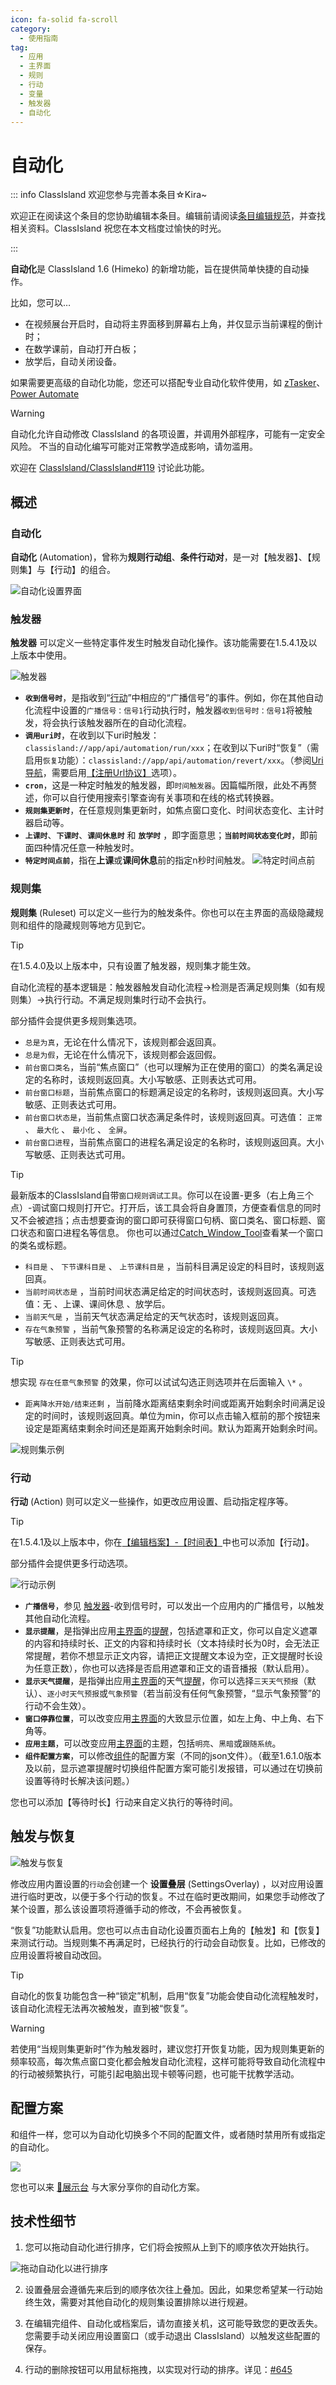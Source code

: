 ```yaml
---
icon: fa-solid fa-scroll
category:
  - 使用指南
tag:
  - 应用
  - 主界面
  - 规则
  - 行动
  - 变量
  - 触发器
  - 自动化
---
```


# 自动化

::: info ClassIsland 欢迎您参与完善本条目☆Kira~

欢迎正在阅读这个条目的您协助编辑本条目。编辑前请阅读[条目编辑规范](../community/contributing.html)，并查找相关资料。ClassIsland 祝您在本文档度过愉快的时光。

:::

**自动化**是 ClassIsland 1.6 (Himeko) 的新增功能，旨在提供简单快捷的自动操作。

比如，您可以…

- 在视频展台开启时，自动将主界面移到屏幕右上角，并仅显示当前课程的倒计时；
- 在数学课前，自动打开白板；
- 放学后，自动关闭设备。

如果需要更高级的自动化功能，您还可以搭配专业自动化软件使用，如 [zTasker](https://everauto.net/cn/index.html)、[Power Automate](https://www.microsoft.com/zh-cn/power-platform/products/power-automate)

> [!warning]
> 自动化允许自动修改 ClassIsland 的各项设置，并调用外部程序，可能有一定安全风险。
> 不当的自动化编写可能对正常教学造成影响，请勿滥用。
>
> 欢迎在 [ClassIsland/ClassIsland#119](https://github.com/ClassIsland/ClassIsland/issues/119/) 讨论此功能。

## 概述

### 自动化

**自动化** (Automation)，曾称为**规则行动组**、**条件行动对**，是一对【触发器】、【规则集】与【行动】的组合。

![自动化设置界面](image\automation\自动化：应用设置界面.png)

### 触发器

**触发器** 可以定义一些特定事件发生时触发自动化操作。该功能需要在1.5.4.1及以上版本中使用。

![触发器](image\automation\触发器.png)

- **`收到信号时`**，是指收到“[行动](#行动)”中相应的“广播信号”的事件。例如，你在其他自动化流程中设置的`广播信号：信号1`行动执行时，触发器`收到信号时：信号1`将被触发，将会执行该触发器所在的自动化流程。
- **`调用uri时`**，在收到以下uri时触发：`classisland://app/api/automation/run/xxx`；在收到以下uri时“恢复”（需启用`恢复`功能）：`classisland://app/api/automation/revert/xxx`。（参阅[Uri导航](./uri-navigation.md)，需要启用[【注册Url协议】](./uri-navigation.md#注册-url-协议)选项）。
- **`cron`**，这是一种定时触发的触发器，即`时间触发器`。因篇幅所限，此处不再赘述，你可以自行使用搜索引擎查询有关事项和在线的格式转换器。  
- **`规则集更新时`**，在任意规则集更新时，如焦点窗口变化、时间状态变化、主计时器启动等。
- **`上课时`**、**`下课时`**、**`课间休息时`** 和 **`放学时`** ，即字面意思；**`当前时间状态变化时`**，即前面四种情况任意一种触发时。
- **`特定时间点前`**，指在**上课**或**课间休息**前的指定n秒时间触发。
![特定时间点前](image\automation\特定时间点前.png)

### 规则集

**规则集** (Ruleset) 可以定义一些行为的触发条件。你也可以在主界面的高级隐藏规则和组件的隐藏规则等地方见到它。

> [!tip] 
> 在1.5.4.0及以上版本中，只有设置了触发器，规则集才能生效。
> 
> 自动化流程的基本逻辑是：触发器触发自动化流程→检测是否满足规则集（如有规则集）→执行行动。不满足规则集时行动不会执行。
> 
> 部分插件会提供更多规则集选项。

- `总是为真`，无论在什么情况下，该规则都会返回真。  
- `总是为假`，无论在什么情况下，该规则都会返回假。    
- `前台窗口类名`，当前“焦点窗口”（也可以理解为正在使用的窗口）的类名满足设定的名称时，该规则返回真。大小写敏感、正则表达式可用。  
- `前台窗口标题`，当前焦点窗口的标题满足设定的名称时，该规则返回真。大小写敏感、正则表达式可用。  
- `前台窗口状态是`，当前焦点窗口状态满足条件时，该规则返回真。可选值： `正常` 、  `最大化` 、 `最小化` 、 `全屏`。  
- `前台窗口进程`，当前焦点窗口的进程名满足设定的名称时，该规则返回真。大小写敏感、正则表达式可用。
> [!Tip]
> 最新版本的ClassIsland自带`窗口规则调试工具`。你可以在设置-更多（右上角三个点）-调试窗口规则打开它。打开后，该工具会将自身置顶，方便查看信息的同时又不会被遮挡；点击想要查询的窗口即可获得窗口句柄、窗口类名、窗口标题、窗口状态和窗口进程名等信息。
> 你也可以通过[Catch_Window_Tool](https://github.com/SRInternet-Studio/Catch_Window_Tool)查看某一个窗口的类名或标题。  

- `科目是` 、 `下节课科目是` 、  `上节课科目是` ，当前科目满足设定的科目时，该规则返回真。  
- `当前时间状态是` ，当前时间状态满足给定的时间状态时，该规则返回真。可选值：无 、上课、课间休息 、放学后。  
- `当前天气是` ，当前天气状态满足给定的天气状态时，该规则返回真。  
- `存在气象预警` ，当前气象预警的名称满足设定的名称时，该规则返回真。大小写敏感、正则表达式可用。  
> [!tip]
> 想实现 `存在任意气象预警` 的效果，你可以试试勾选正则选项并在后面输入 `\*` 。  

- `距离降水开始/结束还剩` ，当前降水距离结束剩余时间或距离开始剩余时间满足设定的时间时，该规则返回真。单位为min，你可以点击输入框前的那个按钮来设定是距离结束剩余时间还是距离开始剩余时间。默认为距离开始剩余时间。  

![规则集示例](image\automation\规则集示例.png)



### 行动

**行动** (Action) 则可以定义一些操作，如更改应用设置、启动指定程序等。

> [!tip] 
> 在1.5.4.1及以上版本中，你在[【编辑档案】-【时间表】](./profile/time-layout.md)中也可以添加【行动】。
> 
> 部分插件会提供更多行动选项。

![行动示例](image\automation\行动示例.png)

- **`广播信号`**，参见 [触发器](#触发器)-收到信号时，可以发出一个应用内的广播信号，以触发其他自动化流程。
- **`显示提醒`**，是指弹出应用[主界面](basic.md#主界面)的[提醒](notifications.md)，包括遮罩和正文，你可以自定义遮罩的内容和持续时长、正文的内容和持续时长（文本持续时长为0时，会无法正常提醒，若你不想显示正文内容，请把正文提醒文本设为空，正文提醒时长设为任意正数），你也可以选择是否启用遮罩和正文的语音播报（默认启用）。
- **`显示天气提醒`**，是指弹出应用[主界面](basic.md#主界面)的天气[提醒](notifications.md)，你可以选择`三天天气预报`（默认）、`逐小时天气预报`或`气象预警`（若当前没有任何气象预警，“显示气象预警”的行动不会生效）。
- **`窗口停靠位置`**，可以改变应用[主界面](basic.md#主界面)的大致显示位置，如左上角、中上角、右下角等。
- **`应用主题`**，可以改变应用[主界面](basic.md#主界面)的主题，包括`明亮`、`黑暗`或`跟随系统`。
- **`组件配置方案`**，可以修改[组件](basic.md#组件)的配置方案（不同的json文件）。（截至1.6.1.0版本及以前，显示遮罩提醒时切换组件配置方案可能引发报错，可以通过在切换前设置等待时长解决该问题。）

您也可以添加【等待时长】行动来自定义执行的等待时间。


## 触发与恢复

![触发与恢复](image\automation\触发和恢复.png)

修改应用内置设置的`行动`会创建一个 **设置叠层** (SettingsOverlay) ，以对应用设置进行临时更改，以便于多个行动的恢复。不过在临时更改期间，如果您手动修改了某个设置，那么该设置项将遵循手动的修改，不会再被恢复。

“恢复”功能默认启用。您也可以点击自动化设置页面右上角的【触发】和【恢复】来测试行动。当规则集不再满足时，已经执行的行动会自动恢复。比如，已修改的应用设置将被自动改回。

> [!tip]
> 自动化的恢复功能包含一种“锁定”机制，启用“恢复”功能会使自动化流程触发时，该自动化流程无法再次被触发，直到被“恢复”。

> [!warning]
> 若使用“当规则集更新时”作为触发器时，建议您打开恢复功能，因为规则集更新的频率较高，每次焦点窗口变化都会触发自动化流程，这样可能将导致自动化流程中的行动被频繁执行，可能引起电脑出现卡顿等问题，也可能干扰教学活动。


## 配置方案

和组件一样，您可以为自动化切换多个不同的配置文件，或者随时禁用所有或指定的自动化。

![](image\automation\自动化开关和配置方案.png)

您也可以来 [🙌展示台](https://github.com/ClassIsland/ClassIsland/discussions/categories/%E7%BB%84%E4%BB%B6%E9%85%8D%E7%BD%AE%E5%88%86%E4%BA%AB) 与大家分享你的自动化方案。

## 技术性细节

1. 您可以拖动自动化进行排序，它们将会按照从上到下的顺序依次开始执行。

![拖动自动化以进行排序](image\automation\排序自动化.png)

2. 设置叠层会遵循先来后到的顺序依次往上叠加。因此，如果您希望某一行动始终生效，需要对其他自动化的规则集设置排除以进行规避。

3. 在编辑完组件、自动化或档案后，请勿直接关机，这可能导致您的更改丢失。您需要手动关闭应用设置窗口（或手动退出 ClassIsland）以触发这些配置的保存。

4. 行动的删除按钮可以用鼠标拖拽，以实现对行动的排序。详见：[#645 ](https://github.com/ClassIsland/ClassIsland/issues/645)
